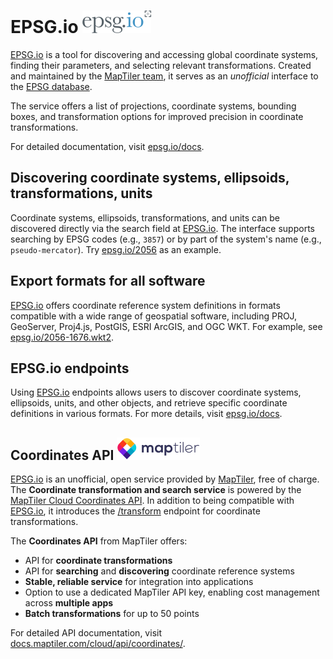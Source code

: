 # EPSG.io ![EPSG logo](./static/img/epsg-logo-small.png)

[EPSG.io](https://epsg.io/) is a tool for discovering and accessing global coordinate systems, finding their parameters, and selecting relevant transformations. Created and maintained by the [MapTiler team](https://www.maptiler.com/), it serves as an _unofficial_ interface to the [EPSG database](https://en.wikipedia.org/wiki/EPSG_Geodetic_Parameter_Dataset).

The service offers a list of projections, coordinate systems, bounding boxes, and transformation options for improved precision in coordinate transformations.

For detailed documentation, visit [epsg.io/docs](https://epsg.io/docs).

## Discovering coordinate systems, ellipsoids, transformations, units
Coordinate systems, ellipsoids, transformations, and units can be discovered directly via the search field at [EPSG.io](https://epsg.io/). The interface supports searching by EPSG codes (e.g., `3857`) or by part of the system's name (e.g., `pseudo-mercator`). Try [epsg.io/2056](https://epsg.io/2056) as an example.

## Export formats for all software
[EPSG.io](https://epsg.io/) offers coordinate reference system definitions in formats compatible with a wide range of geospatial software, including PROJ, GeoServer, Proj4.js, PostGIS, ESRI ArcGIS, and OGC WKT. For example, see [epsg.io/2056-1676.wkt2](https://epsg.io/2056-1676.wkt2).

## EPSG.io endpoints
Using [EPSG.io](https://epsg.io/) endpoints allows users to discover coordinate systems, ellipsoids, units, and other objects, and retrieve specific coordinate definitions in various formats. For more details, visit [epsg.io/docs](https://epsg.io/docs).

## Coordinates API ![MapTiler logo](./static/img/maptiler-logo-small.png) 
[EPSG.io](https://epsg.io/) is an unofficial, open service provided by [MapTiler](https://www.maptiler.com/), free of charge. The **Coordinate transformation and search service** is powered by the [MapTiler Cloud Coordinates API](https://docs.maptiler.com/cloud/api/coordinates/). In addition to being compatible with [EPSG.io](https://epsg.io/), it introduces the [/transform](https://docs.maptiler.com/cloud/api/coordinates/#transform-coordinates) endpoint for coordinate transformations.

The **Coordinates API** from MapTiler offers:
* API for **coordinate transformations**
* API for **searching** and **discovering** coordinate reference systems
* **Stable, reliable service** for integration into applications
* Option to use a dedicated MapTiler API key, enabling cost management across **multiple apps**
* **Batch transformations** for up to 50 points

For detailed API documentation, visit [docs.maptiler.com/cloud/api/coordinates/](https://docs.maptiler.com/cloud/api/coordinates/).